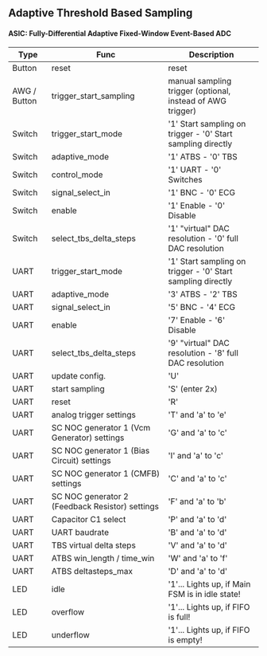 ## Adaptive Threshold Based Sampling

#### ASIC: Fully-Differential Adaptive Fixed-Window Event-Based ADC

| Type         | Func                                            | Description                                                 |
| ------------ | ----------------------------------------------- | ----------------------------------------------------------- |
| Button       | reset                                           | reset                                                       |
| AWG / Button | trigger_start_sampling                          | manual sampling trigger (optional, instead of AWG trigger)  |
| Switch       | trigger_start_mode                              | '1' Start sampling on trigger - '0' Start sampling directly |
| Switch       | adaptive_mode                                   | '1' ATBS - '0' TBS                                          |
| Switch       | control_mode                                    | '1' UART - '0' Switches                                     |
| Switch       | signal_select_in                                | '1' BNC - '0' ECG                                           |
| Switch       | enable                                          | '1' Enable - '0' Disable                                    |
| Switch       | select_tbs_delta_steps                          | '1' "virtual" DAC resolution - '0' full DAC resolution      |
| UART         | trigger_start_mode                              | '1' Start sampling on trigger - '0' Start sampling directly |
| UART         | adaptive_mode                                   | '3' ATBS - '2' TBS                                          |
| UART         | signal_select_in                                | '5' BNC - '4' ECG                                           |
| UART         | enable                                          | '7' Enable - '6' Disable                                    |
| UART         | select_tbs_delta_steps                          | '9' "virtual" DAC resolution - '8' full DAC resolution      |
| UART         | update config.                                  | 'U'                                                         |
| UART         | start sampling                                  | 'S' (enter 2x)                                              |
| UART         | reset                                           | 'R'                                                         |
| UART         | analog trigger settings                         | 'T' and 'a' to 'e'                                          |
| UART         | SC NOC generator 1 (Vcm Generator) settings     | 'G' and 'a' to 'c'                                          |
| UART         | SC NOC generator 1 (Bias Circuit) settings      | 'I' and 'a' to 'c'                                          |
| UART         | SC NOC generator 1 (CMFB) settings              | 'C' and 'a' to 'c'                                          |
| UART         | SC NOC generator 2 (Feedback Resistor) settings | 'F' and 'a' to 'b'                                          |
| UART         | Capacitor C1 select                             | 'P' and 'a' to 'd'                                          |
| UART         | UART baudrate                                   | 'B' and 'a' to 'd'                                          |
| UART         | TBS virtual delta steps                         | 'V' and 'a' to 'd'                                          |
| UART         | ATBS win_length / time_win                      | 'W' and 'a' to 'f'                                          |
| UART         | ATBS deltasteps_max                             | 'D' and 'a' to 'd'                                          |
| LED          | idle                                            | '1'... Lights up, if Main FSM is in idle state!             |
| LED          | overflow                                        | '1'... Lights up, if FIFO is full!                          |
| LED          | underflow                                       | '1'... Lights up, if FIFO is empty!                         |
